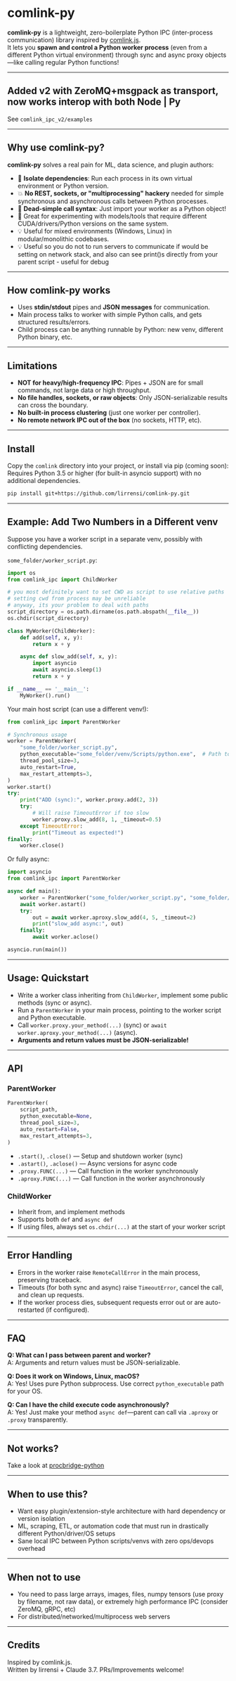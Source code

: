 # comlink-py

**comlink-py** is a lightweight, zero-boilerplate Python IPC (inter-process communication) library inspired by [comlink.js](https://github.com/GoogleChromeLabs/comlink).  
It lets you **spawn and control a Python worker process** (even from a different Python virtual environment) through sync and async proxy objects—like calling regular Python functions!

---

## Added v2 with ZeroMQ+msgpack as transport, now works interop with both Node | Py

See `comlink_ipc_v2/examples`

---

## Why use comlink-py?

**comlink-py** solves a real pain for ML, data science, and plugin authors:

-   🧠 **Isolate dependencies**: Run each process in its own virtual environment or Python version.
-   💥 **No REST, sockets, or "multiprocessing" hackery** needed for simple synchronous and asynchronous calls between Python processes.
-   🦾 **Dead-simple call syntax**: Just import your worker as a Python object!
-   🔬 Great for experimenting with models/tools that require different CUDA/drivers/Python versions on the same system.
-   💡 Useful for mixed environments (Windows, Linux) in modular/monolithic codebases.
-   💡 Useful so you do not to run servers to communicate if would be setting on network stack, and also can see print()s directly from your parent script - useful for debug

---

## How comlink-py works

-   Uses **stdin/stdout** pipes and **JSON messages** for communication.
-   Main process talks to worker with simple Python calls, and gets structured results/errors.
-   Child process can be anything runnable by Python: new venv, different Python binary, etc.

---

## Limitations

-   **NOT for heavy/high-frequency IPC**: Pipes + JSON are for small commands, not large data or high throughput.
-   **No file handles, sockets, or raw objects**: Only JSON-serializable results can cross the boundary.
-   **No built-in process clustering** (just one worker per controller).
-   **No remote network IPC out of the box** (no sockets, HTTP, etc).

---

## Install

Copy the `comlink` directory into your project, or install via pip (coming soon):
Requires Python 3.5 or higher (for built-in asyncio support) with no additional dependencies.

```bash
pip install git+https://github.com/lirrensi/comlink-py.git
```

---

## Example: Add Two Numbers in a Different venv

Suppose you have a worker script in a separate venv, possibly with conflicting dependencies.

`some_folder/worker_script.py`:

```python
import os
from comlink_ipc import ChildWorker

# you most definitely want to set CWD as script to use relative paths
# setting cwd from process may be unreliable
# anyway, its your problem to deal with paths
script_directory = os.path.dirname(os.path.abspath(__file__))
os.chdir(script_directory)

class MyWorker(ChildWorker):
    def add(self, x, y):
        return x + y

    async def slow_add(self, x, y):
        import asyncio
        await asyncio.sleep(1)
        return x + y

if __name__ == '__main__':
    MyWorker().run()
```

Your main host script (can use a different venv!):

```python
from comlink_ipc import ParentWorker

# Synchronous usage
worker = ParentWorker(
    "some_folder/worker_script.py",
    python_executable="some_folder/venv/Scripts/python.exe",  # Path to target venv python
    thread_pool_size=3,
    auto_restart=True,
    max_restart_attempts=3,
)
worker.start()
try:
    print("ADD (sync):", worker.proxy.add(2, 3))
    try:
        # Will raise TimeoutError if too slow
        worker.proxy.slow_add(8, 1, _timeout=0.5)
    except TimeoutError:
        print("Timeout as expected!")
finally:
    worker.close()
```

Or fully async:

```python
import asyncio
from comlink_ipc import ParentWorker

async def main():
    worker = ParentWorker("some_folder/worker_script.py", "some_folder/venv/Scripts/python.exe")
    await worker.astart()
    try:
        out = await worker.aproxy.slow_add(4, 5, _timeout=2)
        print("slow_add async:", out)
    finally:
        await worker.aclose()

asyncio.run(main())
```

---

## Usage: Quickstart

-   Write a worker class inheriting from `ChildWorker`, implement some public methods (sync or async).
-   Run a `ParentWorker` in your main process, pointing to the worker script and Python executable.
-   Call `worker.proxy.your_method(...)` (sync) or `await worker.aproxy.your_method(...)` (async).
-   **Arguments and return values must be JSON-serializable!**

---

## API

### ParentWorker

```python
ParentWorker(
    script_path,
    python_executable=None,
    thread_pool_size=3,
    auto_restart=False,
    max_restart_attempts=3,
)
```

-   `.start()`, `.close()` — Setup and shutdown worker (sync)
-   `.astart()`, `.aclose()` — Async versions for async code
-   `.proxy.FUNC(...)` — Call function in the worker synchronously
-   `.aproxy.FUNC(...)` — Call function in the worker asynchronously

### ChildWorker

-   Inherit from, and implement methods
-   Supports both `def` and `async def`
-   If using files, always set `os.chdir(...)` at the start of your worker script

---

## Error Handling

-   Errors in the worker raise `RemoteCallError` in the main process, preserving traceback.
-   Timeouts (for both sync and async) raise `TimeoutError`, cancel the call, and clean up requests.
-   If the worker process dies, subsequent requests error out or are auto-restarted (if configured).

---

## FAQ

**Q: What can I pass between parent and worker?**  
A: Arguments and return values must be JSON-serializable.

**Q: Does it work on Windows, Linux, macOS?**  
A: Yes! Uses pure Python subprocess. Use correct `python_executable` path for your OS.

**Q: Can I have the child execute code asynchronously?**  
A: Yes! Just make your method `async def`—parent can call via `.aproxy` or `.proxy` transparently.

---

## Not works?

Take a look at [procbridge-python](https://github.com/gongzhang/procbridge-python)

---

## When to use this?

-   Want easy plugin/extension-style architecture with hard dependency or version isolation
-   ML, scraping, ETL, or automation code that must run in drastically different Python/driver/OS setups
-   Sane local IPC between Python scripts/venvs with zero ops/devops overhead

---

## When not to use

-   You need to pass large arrays, images, files, numpy tensors (use proxy by filename, not raw data), or extremely high performance IPC (consider ZeroMQ, gRPC, etc)
-   For distributed/networked/multiprocess web servers

---

## Credits

Inspired by comlink.js.  
Written by lirrensi + Claude 3.7. PRs/Improvements welcome!
